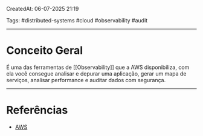 CreatedAt: 06-07-2025 21:19

Tags: #distributed-systems #cloud #observability #audit

---
# Conceito Geral
É uma das ferramentas de [[Observability]] que a AWS disponibiliza, com ela você consegue analisar e depurar uma aplicação, gerar um mapa de serviços, analisar performance e auditar dados com segurança.

---
# Referências
- [AWS](https://aws.amazon.com/pt/xray/)
